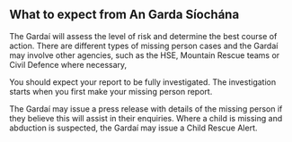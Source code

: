 ##  What to expect from An Garda Síochána

The Gardaí will assess the level of risk and determine the best course of
action. There are different types of missing person cases and the Gardaí may
involve other agencies, such as the HSE, Mountain Rescue teams or Civil
Defence where necessary,

You should expect your report to be fully investigated. The investigation
starts when you first make your missing person report.

The Gardaí may issue a press release with details of the missing person if
they believe this will assist in their enquiries. Where a child is missing and
abduction is suspected, the Gardaí may issue a Child Rescue Alert.
